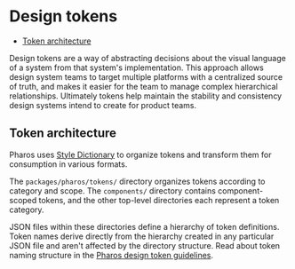 # Design tokens

<!-- toc -->

- [Token architecture](#token-architecture)

<!-- tocstop -->

Design tokens are a way of abstracting decisions about the visual language of a system from that system's implementation. This approach allows design system teams to target multiple platforms with a centralized source of truth, and makes it easier for the team to manage complex hierarchical relationships. Ultimately tokens help maintain the stability and consistency design systems intend to create for product teams.

## Token architecture

Pharos uses [Style Dictionary](https://github.com/amzn/style-dictionary) to organize tokens and transform them for consumption in various formats.

The `packages/pharos/tokens/` directory organizes tokens according to category and scope. The `components/` directory contains component-scoped tokens, and the other top-level directories each represent a token category.

JSON files within these directories define a hierarchy of token definitions. Token names derive directly from the hierarchy created in any particular JSON file and aren't affected by the directory structure. Read about token naming structure in the [Pharos design token guidelines](https://pharos.jstor.org/design-tokens).
